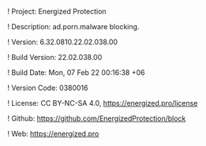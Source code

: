 ! Project: Energized Protection

! Description: ad.porn.malware blocking.

! Version: 6.32.0810.22.02.038.00

! Build Version: 22.02.038.00

! Build Date: Mon, 07 Feb 22 00:16:38 +06

! Version Code: 0380016

! License: CC BY-NC-SA 4.0, https://energized.pro/license

! Github: https://github.com/EnergizedProtection/block

! Web: https://energized.pro
